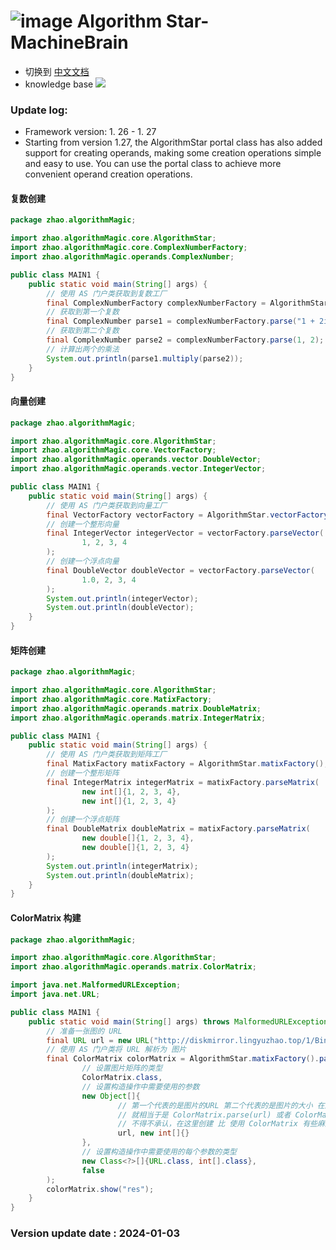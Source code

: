 # ![image](https://user-images.githubusercontent.com/113756063/194830221-abe24fcc-484b-4769-b3b7-ec6d8138f436.png) Algorithm Star-MachineBrain

- 切换到 [中文文档](https://github.com/BeardedManZhao/algorithmStar/blob/Zhao-develop/src_code/README-Chinese.md)
- knowledge base
  <a href="https://github.com/BeardedManZhao/algorithmStar/blob/main/KnowledgeDocument/knowledge%20base.md">
  <img src = "https://user-images.githubusercontent.com/113756063/194832492-f8c184c1-55e8-4f16-943a-34b99ac751d4.png"/>
  </a>

### Update log:

* Framework version: 1. 26 - 1. 27
* Starting from version 1.27, the AlgorithmStar portal class has also added support for creating operands, making some
  creation operations simple and easy to use. You can use the portal class to achieve more convenient operand creation
  operations.

#### 复数创建

```java
package zhao.algorithmMagic;

import zhao.algorithmMagic.core.AlgorithmStar;
import zhao.algorithmMagic.core.ComplexNumberFactory;
import zhao.algorithmMagic.operands.ComplexNumber;

public class MAIN1 {
    public static void main(String[] args) {
        // 使用 AS 门户类获取到复数工厂
        final ComplexNumberFactory complexNumberFactory = AlgorithmStar.complexNumberFactory();
        // 获取到第一个复数
        final ComplexNumber parse1 = complexNumberFactory.parse("1 + 2i");
        // 获取到第二个复数
        final ComplexNumber parse2 = complexNumberFactory.parse(1, 2);
        // 计算出两个的乘法
        System.out.println(parse1.multiply(parse2));
    }
}

```

#### 向量创建

```java
package zhao.algorithmMagic;

import zhao.algorithmMagic.core.AlgorithmStar;
import zhao.algorithmMagic.core.VectorFactory;
import zhao.algorithmMagic.operands.vector.DoubleVector;
import zhao.algorithmMagic.operands.vector.IntegerVector;

public class MAIN1 {
    public static void main(String[] args) {
        // 使用 AS 门户类获取到向量工厂
        final VectorFactory vectorFactory = AlgorithmStar.vectorFactory();
        // 创建一个整形向量
        final IntegerVector integerVector = vectorFactory.parseVector(
                1, 2, 3, 4
        );
        // 创建一个浮点向量
        final DoubleVector doubleVector = vectorFactory.parseVector(
                1.0, 2, 3, 4
        );
        System.out.println(integerVector);
        System.out.println(doubleVector);
    }
}
```

#### 矩阵创建

```java
package zhao.algorithmMagic;

import zhao.algorithmMagic.core.AlgorithmStar;
import zhao.algorithmMagic.core.MatixFactory;
import zhao.algorithmMagic.operands.matrix.DoubleMatrix;
import zhao.algorithmMagic.operands.matrix.IntegerMatrix;

public class MAIN1 {
    public static void main(String[] args) {
        // 使用 AS 门户类获取到矩阵工厂
        final MatixFactory matixFactory = AlgorithmStar.matixFactory();
        // 创建一个整形矩阵
        final IntegerMatrix integerMatrix = matixFactory.parseMatrix(
                new int[]{1, 2, 3, 4},
                new int[]{1, 2, 3, 4}
        );
        // 创建一个浮点矩阵
        final DoubleMatrix doubleMatrix = matixFactory.parseMatrix(
                new double[]{1, 2, 3, 4},
                new double[]{1, 2, 3, 4}
        );
        System.out.println(integerMatrix);
        System.out.println(doubleMatrix);
    }
}

```

#### ColorMatrix 构建

```java
package zhao.algorithmMagic;

import zhao.algorithmMagic.core.AlgorithmStar;
import zhao.algorithmMagic.operands.matrix.ColorMatrix;

import java.net.MalformedURLException;
import java.net.URL;

public class MAIN1 {
    public static void main(String[] args) throws MalformedURLException {
        // 准备一张图的 URL
        final URL url = new URL("http://diskmirror.lingyuzhao.top/1/Binary/%E3%80%8AalgorithmStar%20%E6%9C%BA%E5%99%A8%E5%AD%A6%E4%B9%A0%E3%80%8B%E7%9A%84%E5%B0%81%E9%9D%A2.jpg");
        // 使用 AS 门户类将 URL 解析为 图片
        final ColorMatrix colorMatrix = AlgorithmStar.matixFactory().parseImage(
                // 设置图片矩阵的类型
                ColorMatrix.class,
                // 设置构造操作中需要使用的参数
                new Object[]{
                        // 第一个代表的是图片的URL 第二个代表的是图片的大小 在这里我们没有对图的大小进行设置
                        // 就相当于是 ColorMatrix.parse(url) 或者 ColorMatrix.parse(url, new int[]{})
                        // 不得不承认，在这里创建 比 使用 ColorMatrix 有些麻烦
                        url, new int[]{}
                },
                // 设置构造操作中需要使用的每个参数的类型
                new Class<?>[]{URL.class, int[].class},
                false
        );
        colorMatrix.show("res");
    }
}

```

### Version update date : 2024-01-03